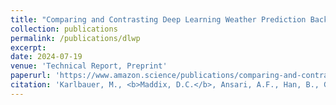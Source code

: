 ```yaml
---
title: "Comparing and Contrasting Deep Learning Weather Prediction Backbones on Navier-Stokes and Atmospheric Dynamics"
collection: publications
permalink: /publications/dlwp
excerpt:
date: 2024-07-19
venue: 'Technical Report, Preprint'
paperurl: 'https://www.amazon.science/publications/comparing-and-contrasting-deep-learning-weather-prediction-backbones-on-navier-stokes-dynamics'
citation: 'Karlbauer, M., <b>Maddix, D.C.</b>, Ansari, A.F., Han, B., Gupta, G., Wang, Y., Stuart, A., Mahoney, M.W., (2024). &quot;Comparing and Contrasting Deep Learning Weather Prediction Backbones on Navier-Stokes and Atmospheric Dynamics.&quot; <i> Technical Report, Preprint </i>.'
---
```

